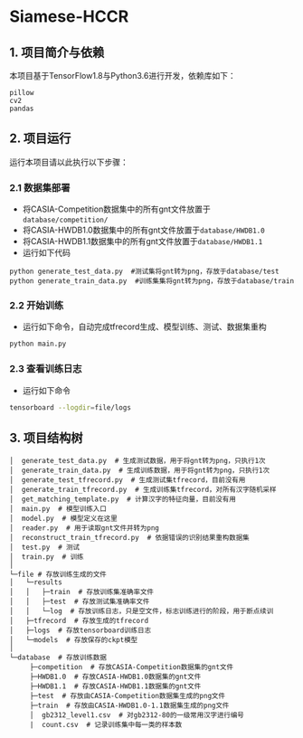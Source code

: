 # Siamese-HCCR

## 1. 项目简介与依赖

本项目基于TensorFlow1.8与Python3.6进行开发，依赖库如下：

```
pillow
cv2
pandas
```

## 2. 项目运行

运行本项目请以此执行以下步骤：

### 2.1 数据集部署

- 将CASIA-Competition数据集中的所有gnt文件放置于`database/competition/`
- 将CASIA-HWDB1.0数据集中的所有gnt文件放置于`database/HWDB1.0`
- 将CASIA-HWDB1.1数据集中的所有gnt文件放置于`database/HWDB1.1`
- 运行如下代码

```
python generate_test_data.py  #测试集将gnt转为png，存放于database/test
python generate_train_data.py  #训练集集将gnt转为png，存放于database/train
```

### 2.2 开始训练

- 运行如下命令，自动完成tfrecord生成、模型训练、测试、数据集重构

```python
python main.py
```

### 2.3 查看训练日志

- 运行如下命令

```sh
tensorboard --logdir=file/logs
```

## 3. 项目结构树
```
│  generate_test_data.py  # 生成测试数据，用于将gnt转为png，只执行1次
│  generate_train_data.py  # 生成训练数据，用于将gnt转为png，只执行1次
│  generate_test_tfrecord.py  # 生成测试集tfrecord，目前没有用
│  generate_train_tfrecord.py  # 生成训练集tfrecord，对所有汉字随机采样
│  get_matching_template.py  # 计算汉字的特征向量，目前没有用
│  main.py  # 模型训练入口
│  model.py  # 模型定义在这里
│  reader.py  # 用于读取gnt文件并转为png
│  reconstruct_train_tfrecord.py  # 依据错误的识别结果重构数据集
│  test.py  # 测试
│  train.py  # 训练
│
└─file # 存放训练生成的文件
│   └─results
│   │   ├─train  # 存放训练集准确率文件
│   │   ├─test  # 存放测试集准确率文件
│   │   └─log  # 存放训练日志，只是空文件，标志训练进行的阶段，用于断点续训
│   ├─tfrecord  # 存放生成的tfrecord
│   ├─logs  # 存放tensorboard训练日志
│   └─models  # 存放保存的ckpt模型
│
└─database  # 存放训练数据
​     ├─competition  # 存放CASIA-Competition数据集的gnt文件
​     ├─HWDB1.0  # 存放CASIA-HWDB1.0数据集的gnt文件
​     ├─HWDB1.1  # 存放CASIA-HWDB1.1数据集的gnt文件
​     ├─test  # 存放由CASIA-Competition数据集生成的png文件
​     ├─train  # 存放由CASIA-HWDB1.0-1.1数据集生成的png文件
​     │  gb2312_level1.csv  # 对gb2312-80的一级常用汉字进行编号
​     |  count.csv  # 记录训练集中每一类的样本数
```
